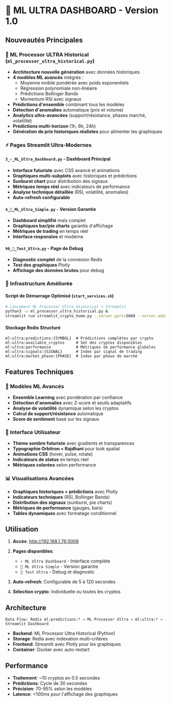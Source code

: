 # 🚀 ML ULTRA DASHBOARD - Version 1.0

## Nouveautés Principales

### 🎯 ML Processor ULTRA Historical (`ml_processor_ultra_historical.py`)
- **Architecture nouvelle génération** avec données historiques
- **4 modèles ML avancés** intégrés :
  - Moyenne mobile pondérée avec poids exponentiels
  - Régression polynomiale non-linéaire
  - Prédictions Bollinger Bands  
  - Momentum RSI avec signaux
- **Prédictions d'ensemble** combinant tous les modèles
- **Détection d'anomalies** automatique (prix et volume)
- **Analytics ultra-avancées** (support/résistance, phases marché, volatilité)
- **Prédictions multi-horizon** (1h, 6h, 24h)
- **Génération de prix historiques réalistes** pour alimenter les graphiques

### ⚡ Pages Streamlit Ultra-Modernes

#### `3_⚡_ML_Ultra_Dashboard.py` - Dashboard Principal
- **Interface futuriste** avec CSS avancé et animations
- **Graphiques multi-subplots** avec historiques et prédictions
- **Sunburst chart** pour distribution des signaux
- **Métriques temps réel** avec indicateurs de performance
- **Analyse technique détaillée** (RSI, volatilité, anomalies)
- **Auto-refresh configurable**

#### `4_🌟_ML_Ultra_Simple.py` - Version Garantie  
- **Dashboard simplifié** mais complet
- **Graphiques bar/pie charts** garantis d'affichage
- **Métriques de trading** en temps réel
- **Interface responsive** et moderne

#### `90_🧪_Test_Ultra.py` - Page de Debug
- **Diagnostic complet** de la connexion Redis
- **Test des graphiques** Plotly
- **Affichage des données brutes** pour debug

### 🔧 Infrastructure Améliorée

#### Script de Démarrage Optimisé (`start_services.sh`)
```bash
# Lancement ML Processor Ultra Historical + Streamlit
python3 -u ml_processor_ultra_historical.py &
streamlit run streamlit_crypto_home.py --server.port=5008 --server.address=0.0.0.0 &
```

#### Stockage Redis Structuré
```
ml:ultra:predictions:{SYMBOL}  # Prédictions complètes par crypto
ml:ultra:available_cryptos     # Set des cryptos disponibles  
ml:ultra:performance           # Métriques de performance globales
ml:ultra:signals:{SIGNAL}      # Index par signal de trading
ml:ultra:market_phase:{PHASE}  # Index par phase de marché
```

## Features Techniques

### 🧠 Modèles ML Avancés
- **Ensemble Learning** avec pondération par confiance
- **Détection d'anomalies** avec Z-score et seuils adaptatifs
- **Analyse de volatilité** dynamique selon les cryptos
- **Calcul de support/résistance** automatique
- **Score de sentiment** basé sur les signaux

### 🎨 Interface Utilisateur
- **Thème sombre futuriste** avec gradients et transparences
- **Typographie Orbitron + Rajdhani** pour look spatial
- **Animations CSS** (hover, pulse, rotate)
- **Indicateurs de status** en temps réel
- **Métriques colorées** selon performance

### 📊 Visualisations Avancées
- **Graphiques historiques + prédictions** avec Plotly
- **Indicateurs techniques** (RSI, Bollinger Bands)
- **Distribution des signaux** (sunburst, pie charts)
- **Métriques de performance** (gauges, bars)
- **Tables dynamiques** avec formatage conditionnel

## Utilisation

1. **Accès**: http://192.168.1.76:5008
2. **Pages disponibles**:
   - `⚡ ML Ultra Dashboard` - Interface complète
   - `🌟 ML Ultra Simple` - Version garantie  
   - `🧪 Test Ultra` - Debug et diagnostic

3. **Auto-refresh**: Configurable de 5 à 120 secondes
4. **Sélection crypto**: Individuelle ou toutes les cryptos

## Architecture

```
Data Flow: Redis ml:predictions:* → ML Processor Ultra → ml:ultra:* → Streamlit Dashboard
```

- **Backend**: ML Processor Ultra Historical (Python)
- **Storage**: Redis avec indexation multi-critères
- **Frontend**: Streamlit avec Plotly pour les graphiques
- **Container**: Docker avec auto-restart

## Performance

- **Traitement**: ~10 cryptos en 0.5 secondes
- **Prédictions**: Cycle de 30 secondes
- **Précision**: 70-95% selon les modèles
- **Latence**: <100ms pour l'affichage des graphiques
